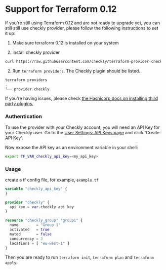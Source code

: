 # Support for Terraform 0.12
If you're still using Terraform 0.12 and are not ready to upgrade yet, you can still still use checkly provider, please follow the following instructions to set it up:

1. Make sure terraform 0.12 is installed on your system

2. Install checkly provider

```bash
curl https://raw.githubusercontent.com/checkly/terraform-provider-checkly/main/install-0.12.sh | sh
```

2. Run `terraform providers`. The Checkly plugin should be listed.

```bash
terraform providers
.
└── provider.checkly
```

If you're having issues, please check [the Hashicorp docs on installing third party plugins.](https://www.terraform.io/docs/configuration/providers.html#third-party-plugins)


### Authentication

To use the provider with your Checkly account, you will need an API Key for your Checkly user. Go to the [User Settings: API Keys page](https://app.checklyhq.com/settings/user/api-keys) and click 'Create API Key'.

Now expose the API key as an environment variable in your shell:

```bash
export TF_VAR_checkly_api_key=<my_api_key>
```

### Usage
create a tf config file, for example, `example.tf`

```terraform
variable "checkly_api_key" {
}

provider "checkly" {
  api_key = var.checkly_api_key
}

resource "checkly_group" "group1" {
  name        = "Group 1"
  activated   = true
  muted       = false
  concurrency = 3
  locations = [ "eu-west-1" ]
}
```

Then you are ready to run `terraform init`, `terraform plan` and `terraform apply`.